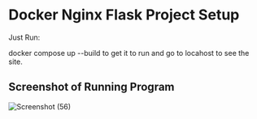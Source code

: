 # Docker Nginx Flask Project Setup

Just Run:

docker compose up --build to get it to run and go to locahost to see the site.

## Screenshot of Running Program

![Screenshot (56)](https://user-images.githubusercontent.com/98161365/153734415-369b01c8-2ac9-46f2-a085-69de2a6b946e.png)
